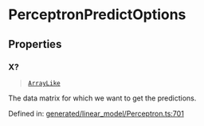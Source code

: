 # PerceptronPredictOptions

## Properties

### X?

> [`ArrayLike`](../types/ArrayLike.md)

The data matrix for which we want to get the predictions.

Defined in:  [generated/linear\_model/Perceptron.ts:701](https://github.com/transitive-bullshit/scikit-learn-ts/blob/122b3c0/packages/sklearn/src/generated/linear_model/Perceptron.ts#L701)
